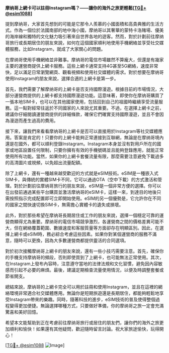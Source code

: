 **摩纳哥上網卡可以註冊Instagram嗎？——讓你的海外之旅更輕鬆[[TG💪+ @esim1088](https://t.me/s/esim1088)]**

提到摩纳哥，大家首先想到的可能是它那令人羨慕的小國面積和高貴典雅的生活方式。作為一個位於法國南部的地中海小國，摩纳哥以其奢華的蒙特卡洛賭場、優美的海岸線和獨特的文化魅力吸引著來自世界各地的遊客。然而，對於計劃前往摩纳哥旅行或長期居住的朋友來說，如何在這個國家順利地使用手機網絡並享受社交媒體服務，比如Instagram，就成了大家關心的問題。

在摩纳哥使用手機網絡並非難事。摩纳哥的電信市場雖然不算龐大，但還是有幾家主要的運營商提供上網卡服務。這些上網卡通常支持4G甚至5G網絡，速度非常快，足以滿足日常瀏覽網頁、觀看視頻和使用社交媒體的需求。對於想要在摩纳哥使用Instagram的朋友來說，選擇合適的上網卡是第一步。

首先，我們需要了解摩纳哥的上網卡是否支持國際漫遊。根據目前的市場情況，大部分運營商提供的上網卡都支持國際漫遊功能。這意味著，即使你在摩纳哥購買了一張本地SIM卡，也可以在其他國家使用，包括回到自己的祖國時繼續享受流量服務。這一點對經常往返於不同國家的人來說尤其重要。不過，在選擇上網卡之前，建議你仔細閱讀運營商提供的詳細條款，確保它們確實支持國際漫遊，並且不會因為漫遊而產生過高的費用。

接下來，讓我們來看看摩纳哥的上網卡是否可以直接用於Instagram等社交媒體應用。答案是肯定的！只要你的上網卡能夠正常連接到互聯網，無論是在摩纳哥境內還是在國外，都可以順利登錄Instagram。Instagram本身並沒有對用戶所在的國家或地區設置任何限制，只要你擁有有效的手機號碼並且能夠登錄應用，就能正常使用所有功能。當然，如果你的上網卡套餐流量有限，那麼需要注意避免下載過多的高清圖片或視頻，以免超出流量配額。

除了上網卡，還有一種越來越受歡迎的方式就是eSIM技術。eSIM是一種嵌入式SIM卡，與傳統的實體SIM卡不同，它可以通過OTA（空中下載）的方式激活和管理。對於計劃前往摩纳哥旅行的朋友來說，eSIM是一個非常方便的選擇。你可以在出發前通過某些平台購買並激活摩纳哥的eSIM卡，這樣一來，到達目的地後只需按照指示完成配置即可立即開始使用。eSIM的另一個優勢是，它允許你在不同的國家之間快速切換SIM卡，無需擔心實體卡的遺失或損壞。

此外，對於那些希望在摩纳哥長期居住或工作的朋友來說，選擇一個穩定可靠的運營商顯得尤為重要。摩纳哥的電信市場競爭激烈，各運營商之間的價格差異可能不大，但在網絡覆蓋範圍、數據速度和客服質量等方面卻存在明顯區別。因此，在選擇上網卡或eSIM時，務必綜合考慮這些因素。如果你對某個運營商的服務不滿意，隨時可以更換，因為大多數運營商都提供靈活的合同選項。

對於初次接觸摩纳哥上網卡的朋友來說，還有一些小技巧需要注意。首先，確保你的手機支持摩纳哥的頻段，否則即使買到了上網卡，也可能無法正常使用。其次，在Instagram上發布內容時，注意遵守當地的法律法規和文化習慣，避免因內容敏感而引起不必要的麻煩。最後，建議定期檢查流量使用情況，以便及時調整套餐或節省開支。

總結來說，摩纳哥的上網卡完全可以用於註冊和使用Instagram，並且在這裡的網絡環境非常適合社交媒體應用。無論你是短期旅遊還是長期居住，都能夠輕鬆地享受Instagram帶來的樂趣。同時，隨著科技的進步，eSIM技術的普及使得整個過程變得更加便捷。無論選擇哪種方式，只要做好準備，你的摩纳哥之旅一定會充滿驚喜和美好回憶。

希望本文能幫助到正在考慮前往摩纳哥旅行或居住的朋友們，讓你們的海外之旅更加順利和愉快！如果還有其他疑問，歡迎隨時留言討論。祝大家旅途愉快，玩得開心！

[[TG💪+ @esim1088](https://t.me/s/esim1088) ![Image](https://i.postimg.cc/4NQfJmqS/Snipaste-2025-05-13-00-14-12.png)]